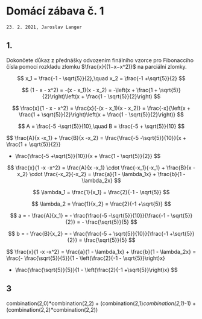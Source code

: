 # Domácí zábava č. 1

`23. 2. 2021, Jaroslav Langer`

## 1.

Dokončete důkaz z přednášky odvozením finálního vzorce pro Fibonacciho čísla pomocí rozkladu zlomku $\frac{x}{(1−x−x^2)}$ na parciální zlomky.

$$
x_1 = \frac{-1 - \sqrt{5}}{2},\quad x_2 = \frac{-1 +\sqrt{5}}{2}
$$

$$
(1 - x - x^2)
= -(x - x_1)(x - x_2)
= -\left(x + \frac{1 + \sqrt{5}}{2}\right)\left(x + \frac{1 - \sqrt{5}}{2}\right)
$$

$$
\frac{x}{1 - x - x^2}
= \frac{x}{-(x - x_1)(x - x_2)}
= \frac{-x}{\left(x + \frac{1 + \sqrt{5}}{2}\right)\left(x + \frac{1 - \sqrt{5}}{2}\right)}
$$

$$
A = \frac{-5 -\sqrt{5}}{10},\quad B = \frac{-5 + \sqrt{5}}{10}
$$

$$
\frac{A}{x -x_1} + \frac{B}{x -x_2}
= \frac{\frac{-5 -\sqrt{5}}{10}}{x + \frac{1 + \sqrt{5}}{2}}
+ \frac{\frac{-5 +\sqrt{5}}{10}}{x + \frac{1 - \sqrt{5}}{2}}
$$

$$
\frac{x}{1 -x -x^2}
= \frac{A}{x -x_1} \cdot \frac{-x_1}{-x_1} + \frac{B}{x -x_2} \cdot \frac{-x_2}{-x_2}
= \frac{a}{1 - \lambda_1x} + \frac{b}{1 - \lambda_2x}
$$

$$
\lambda_1 = \frac{1}{x_1} = \frac{2}{-1 - \sqrt{5}}
$$

$$
\lambda_2 = \frac{1}{x_2} = \frac{2}{-1 +\sqrt{5}}
$$

<!--
A = \frac{-5 -\sqrt{5}}{10},\quad B = \frac{-5 + \sqrt{5}}{10}
x_1 = \frac{-1 - \sqrt{5}}{2},\quad x_2 = \frac{-1 +\sqrt{5}}{2}
-->

$$
a = - \frac{A}{x_1} = - \frac{\frac{-5 -\sqrt{5}}{10}}{\frac{-1 - \sqrt{5}}{2}} = - \frac{\sqrt{5}}{5}
$$

$$
b = - \frac{B}{x_2} = - \frac{\frac{-5 + \sqrt{5}}{10}}{\frac{-1 +\sqrt{5}}{2}} = \frac{\sqrt{5}}{5}
$$

$$
\frac{x}{1 -x -x^2}
= \frac{a}{1 - \lambda_1x} + \frac{b}{1 - \lambda_2x}
= \frac{- \frac{\sqrt{5}}{5}}{1 - \left(\frac{2}{-1 - \sqrt{5}}\right)x}
+ \frac{\frac{\sqrt{5}}{5}}{1 - \left(\frac{2}{-1 +\sqrt{5}}\right)x}
$$

## 3

combination(2,0)*combination(2,2) + (combination(2,1)*combination(2,1)*-1) + (combination(2,2)*combination(2,2))

